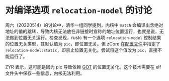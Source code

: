 ﻿# 对编译选项 `relocation-model` 的讨论

周六（20220514）的讨论中，清华一组同学提到，内核中 `match` 会编译出含绝对地址的值的跳转，导致内核无法放在非链接时宣称的地址位置运行，也就是说，无法做到位置无关运行。检查发现，rustc 有一个选项 `relocation-model` 控制结果的位置无关类型，其默认值为 `pic`，即位置无关。但 zCore 在[配置文件](https://github.com/rcore-os/zCore/blob/f2aaa8d8f6ebb2a0ca2f0c4220d75dba20259cce/zCore/riscv64.json#L26%EF%BC%8C%E8%BF%99%E4%B8%AA%E9%80%89%E9%A1%B9%E5%BA%94%E8%AF%A5%E6%98%AF%E6%8E%A7%E5%88%B6%E6%98%AF%E5%90%A6%E4%BD%8D%E7%BD%AE%E6%97%A0%E5%85%B3%E5%8C%96%E7%9A%84%E5%90%A7%EF%BC%8C%E4%BD%86%E6%88%91%E8%AF%95%E7%9D%80%E5%90%A7%E8%BF%99%E4%B8%AA%E9%80%89%E9%A1%B9%E6%94%B9%E6%88%90)中指定了 `relocation-model:static`，即禁止位置无关化。尝试将这个值改为 `pic`，直接不能运行了。

ZYR 表示，这可能是因为 pic 导致依赖 [GOT](https://en.wikipedia.org/wiki/Global_Offset_Table) 的位置无关化。这个技术需要在 elf 文件头中保存一些信息，内核无法利用。
